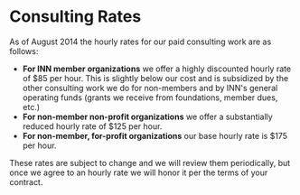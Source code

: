 # Consulting Rates

As of August 2014 the hourly rates for our paid consulting work are as follows:

-  **For INN member organizations** we offer a highly discounted hourly rate of $85 per hour. This is slightly below our cost and is subsidized by the other consulting work we do for non-members and by INN's general operating funds (grants we receive from foundations, member dues, etc.)
-  **For non-member non-profit organizations** we offer a substantially reduced hourly rate of $125 per hour.
-  **For non-member, for-profit organizations** our base hourly rate is $175 per hour.

These rates are subject to change and we will review them periodically, but once we agree to an hourly rate we will honor it per the terms of your contract.

